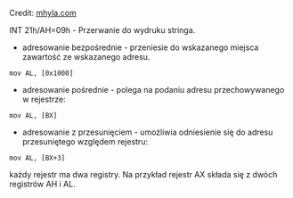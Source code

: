 Credit: [mhyla.com](https://mhyla.com/wia2-3/)

INT 21h/AH=09h - Przerwanie do wydruku stringa.

- adresowanie bezpośrednie - przeniesie do wskazanego miejsca zawartość ze wskazanego adresu.
```
mov AL, [0x1000]
```
- adresowanie pośrednie - polega na podaniu adresu przechowywanego w rejestrze:
```
mov AL, [BX]
```
- adresowanie z przesunięciem - umożliwia odniesienie się do adresu przesuniętego względem rejestru:
```
mov AL, [BX+3]
```

każdy rejestr ma dwa registry. Na przykład rejestr AX składa się z dwóch registrów AH i AL.
